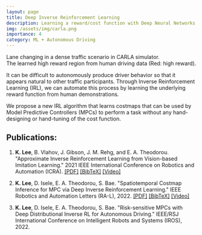 ```yaml
---
layout: page
title: Deep Inverse Reinforcement Learning
description: Learning a reward/cost function with Deep Neural Networks
img: /assets/img/carla.png
importance: 4
category: ML + Autonomous Driving
---
```


<div class="row justify-content-sm-center">
    <div class="col-sm-22 mt-3 mt-md-0">
        <img class="img-fluid rounded z-depth-1" src="{{ '/assets/img/carla.png' | relative_url }}" alt="" title="CARLA simulator"/>
    </div>
</div>
<div class="caption">
    Lane changing in a dense traffic scenario in CARLA simulator.
</div>

<div class="row justify-content-sm-center">
    <div class="col-sm-22 mt-3 mt-md-0">
        <img class="img-fluid rounded z-depth-1" src="{{ '/assets/img/rviz_occupancy.png' | relative_url }}" alt="" title="Learned high reward region in Red"/>
    </div>
</div>
<div class="caption">
    The learned high reward region from human driving data (Red: high reward).
</div>


It can be difficult to autonomously produce driver behavior so that it appears natural to other traffic participants. Through Inverse Reinforcement Learning (IRL), we can automate this process by learning the underlying reward function from human demonstrations.

We propose a new IRL algorithm that learns costmaps that can be used by Model Predictive Controllers (MPCs) to perform a task without any hand-designing or hand-tuning of the cost function.


## Publications:
1. **K. Lee**, B. Vlahov, J. Gibson, J. M. Rehg, and E. A. Theodorou. "Approximate Inverse Reinforcement Learning from Vision-based Imitation Learning." 2021 IEEE International Conference on Robotics and Automation (ICRA). <a href="https://arxiv.org/abs/2004.08051">[PDF]</a> <a href="https://drive.google.com/file/d/14XbceV8czvdwh0T-K9U8sHTaBxtjYOh1/view">[BibTeX]</a> <a href="https://www.youtube.com/watch?v=WyJfT5lc0aQ"> [Video]</a>

2. **K. Lee**, D. Isele, E. A. Theodorou, S. Bae. "Spatiotemporal Costmap Inference for MPC via Deep Inverse Reinforcement Learning." IEEE Robotics and Automation Letters (RA-L), 2022. <a href="https://arxiv.org/abs/2201.06539">[PDF]</a> <a href="https://drive.google.com/file/d/1L0gGurBnsY4zoTuNWOgovwx2KJjfFBVu/view">[BibTeX]</a> <a href="https://youtu.be/Ft4u5AclSLA"> [Video]</a>

3. **K. Lee**, D. Isele, E. A. Theodorou, S. Bae. "Risk-sensitive MPCs with Deep Distributional Inverse RL for Autonomous Driving." IEEE/RSJ International Conference on Intelligent Robots and Systems
(IROS), 2022.
